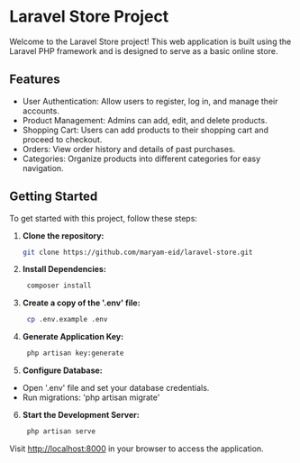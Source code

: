 # Laravel Store Project

Welcome to the Laravel Store project! This web application is built using the Laravel PHP framework and is designed to
serve as a basic online store.

## Features

- User Authentication: Allow users to register, log in, and manage their accounts.
- Product Management: Admins can add, edit, and delete products.
- Shopping Cart: Users can add products to their shopping cart and proceed to checkout.
- Orders: View order history and details of past purchases.
- Categories: Organize products into different categories for easy navigation.

## Getting Started

To get started with this project, follow these steps:

1. **Clone the repository:**
   ```bash
   git clone https://github.com/maryam-eid/laravel-store.git

2. **Install Dependencies:**
   ```bash
    composer install

3. **Create a copy of the '.env' file:**
   ```bash
    cp .env.example .env

4. **Generate Application Key:**
   ```bash
    php artisan key:generate

5. **Configure Database:**

- Open '.env' file and set your database credentials.
- Run migrations: 'php artisan migrate'

6. **Start the Development Server:**
   ```bash
    php artisan serve

Visit [http://localhost:8000](http://localhost:8000) in your browser to access the application.

